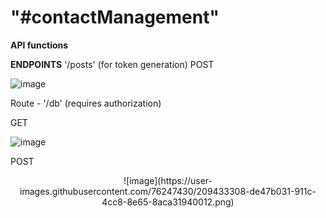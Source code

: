 <h1>"#contactManagement"</h1> 

**API functions**

**ENDPOINTS**
 '/posts' (for token generation)
  POST
  
  ![image](https://user-images.githubusercontent.com/76247430/209433421-682d5444-b536-40ec-ba92-e434bbe0487d.png)


Route - '/db' (requires authorization)

  GET
    
  ![image](https://user-images.githubusercontent.com/76247430/209433351-67aea0ed-c6f1-49f5-9e26-a7ba2b73da16.png)


  POST
  
  <center>![image](https://user-images.githubusercontent.com/76247430/209433308-de47b031-911c-4cc8-8e65-8aca31940012.png)</center>
  
  
